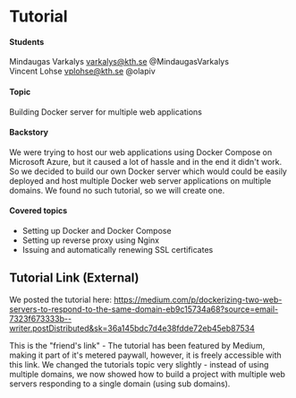 # Tutorial
#### Students
Mindaugas Varkalys varkalys@kth.se @MindaugasVarkalys  
Vincent Lohse vplohse@kth.se @olapiv

#### Topic
Building Docker server for multiple web applications

#### Backstory
We were trying to host our web applications using Docker Compose on Microsoft Azure, but it caused a lot of hassle and in the end it didn't work. So we decided to build our own Docker server which would could be easily deployed and host multiple Docker web server applications on multiple domains. We found no such tutorial, so we will create one.

#### Covered topics
- Setting up Docker and Docker Compose
- Setting up reverse proxy using Nginx
- Issuing and automatically renewing SSL certificates

## Tutorial Link (External)
We posted the tutorial here: https://medium.com/p/dockerizing-two-web-servers-to-respond-to-the-same-domain-eb9c15734a68?source=email-7323f673333b--writer.postDistributed&sk=36a145bdc7d4e38fdde72eb45eb87534

This is the "friend's link" - The tutorial has been featured by Medium, making it part of it's metered paywall, however, it is freely accessible with this link. We changed the tutorials topic very slightly - instead of using multiple domains, we now showed how to build a project with multiple web servers responding to a single domain (using sub domains).